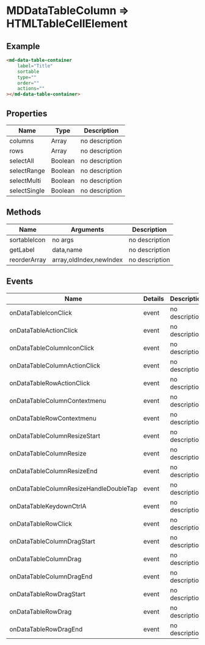 # MDDataTableColumn => HTMLTableCellElement

## Example
```html
<md-data-table-container
    label="Title"
    sortable
    type=""
    order=""
    actions=""
></md-data-table-container>
```

## Properties
Name | Type | Description
--- | --- | ---
columns | Array | no description
rows | Array | no description
selectAll | Boolean | no description
selectRange | Boolean | no description
selectMulti | Boolean | no description
selectSingle | Boolean | no description

## Methods
Name | Arguments | Description
--- | --- | ---
sortableIcon | no args | no description
getLabel | data,name | no description
reorderArray | array,oldIndex,newIndex | no description

## Events
Name | Details | Description
--- | --- | ---
onDataTableIconClick | event | no description
onDataTableActionClick | event | no description
onDataTableColumnIconClick | event | no description
onDataTableColumnActionClick | event | no description
onDataTableRowActionClick | event | no description
onDataTableColumnContextmenu | event | no description
onDataTableRowContextmenu | event | no description
onDataTableColumnResizeStart | event | no description
onDataTableColumnResize | event | no description
onDataTableColumnResizeEnd | event | no description
onDataTableColumnResizeHandleDoubleTap | event | no description
onDataTableKeydownCtrlA | event | no description
onDataTableRowClick | event | no description
onDataTableColumnDragStart | event | no description
onDataTableColumnDrag | event | no description
onDataTableColumnDragEnd | event | no description
onDataTableRowDragStart | event | no description
onDataTableRowDrag | event | no description
onDataTableRowDragEnd | event | no description

